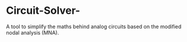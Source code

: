 # Circuit-Solver-
A tool to simplify the maths behind analog circuits based on the modified nodal analysis (MNA).
